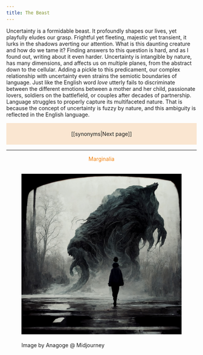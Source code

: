 ```yaml
---
title: The Beast
---
```

Uncertainty is a formidable beast. It profoundly shapes our lives, yet playfully eludes our grasp. Frightful yet fleeting, majestic yet transient, it lurks in the shadows averting our attention. What is this daunting creature and how do we tame it? Finding answers to this question is hard, and as I found out, writing about it even harder. Uncertainty is intangible by nature, has many dimensions, and affects us on multiple planes, from the abstract down to the cellular. Adding a pickle to this predicament, our complex relationship with uncertainty even strains the semiotic boundaries of language. Just like the English word _love_ utterly fails to discriminate between the different emotions between a mother and her child, passionate lovers, soldiers on the battlefield, or couples after decades of partnership. Language struggles to properly capture its multifaceted nature. That is because the concept of uncertainty is fuzzy by nature, and this ambiguity is reflected in the English language.


<p style="text-align: center; background-color: #fae6d1; padding: 20px">[[synonyms|Next page]]</p>

<hr>
<p style="text-align: center; color: #f2800d">Marginalia</p>
<figure>  
  <img src="/assets/the_beast_midjourney.jpg"/>  
  <figcaption>Image by Anagoge @ Midjourney</figcaption>  
</figure>
